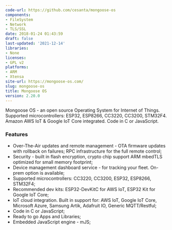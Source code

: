 ```yaml
---
code-url: https://github.com/cesanta/mongoose-os
components:
- FileSystem
- Network
- TLS/SSL
date: 2018-01-24 01:43:59
draft: false
last-updated: '2021-12-14'
libraries:
- None
licenses:
- GPL v2
platforms:
- ARM
- Xtensa
site-url: https://mongoose-os.com/
slug: mongoose-os
title: Mongoose OS
version: 2.20.0
---
```

Mongoose OS - an open source Operating System for Internet of Things. Supported microcontrollers: ESP32, ESP8266, CC3220, CC3200, STM32F4. Amazon AWS IoT & Google IoT Core integrated. Code in C or JavaScript.

<!--more-->

### Features
- Over-The-Air updates and remote management - OTA firmware updates with rollback on failures; RPC infrastructure for the full remote control;
- Security - built in flash encryption, crypto chip support ARM mbedTLS optimized for small memory footprint;
- Device management dashboard service	- for tracking your fleet. On-prem option is available;
- Supported microcontrollers: CC3220, CC3200, ESP32, ESP8266, STM32F4;
- Recommended dev kits: ESP32-DevKitC for AWS IoT, ESP32 Kit for Google IoT Core;
- IoT cloud integration. Built in support for: AWS IoT, Google IoT Core, Microsoft Azure, Samsung Artik, Adafruit IO, Generic MQTT/Restful;
- Code in C or JavaScript;
- Ready to go Apps and Libraries;
- Embedded JavaScript engine - mJS;


